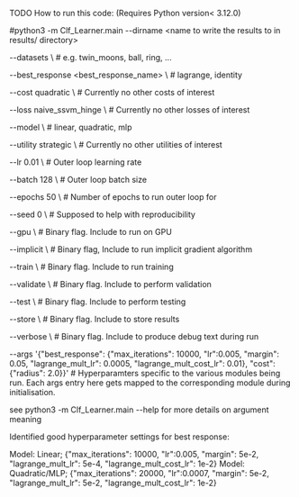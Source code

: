 TODO
How to run this code: (Requires Python version< 3.12.0)

#python3 -m Clf_Learner.main
--dirname <name to write the results to in results/ directory>

--datasets \ # e.g. twin_moons, ball, ring, ... 

--best_response <best_response_name> \ # lagrange, identity 

--cost quadratic \ # Currently no other costs of interest 

--loss naive_ssvm_hinge \ # Currently no other losses of interest 

--model \ # linear, quadratic, mlp 

--utility strategic \ # Currently no other utilities of interest 

--lr 0.01 \ # Outer loop learning rate 

--batch 128 \ # Outer loop batch size 

--epochs 50 \ # Number of epochs to run outer loop for 

--seed 0 \ # Supposed to help with reproducibility 

--gpu \ # Binary flag. Include to run on GPU 

--implicit \ # Binary flag, Include to run implicit gradient algorithm

--train \ # Binary flag. Include to run training 

--validate \ # Binary flag. Include to perform validation

--test \ # Binary flag. Include to perform testing 

--store \ # Binary flag. Include to store results 

--verbose \ # Binary flag. Include to produce debug text during run 

--args '{"best_response": {"max_iterations": 10000, "lr":0.005, "margin": 0.05, "lagrange_mult_lr": 0.0005, "lagrange_mult_cost_lr": 0.01}, "cost": {"radius": 2.0}}' # Hyperparamters specific to the various modules being run. Each args entry here gets mapped to the corresponding module during initialisation.

see python3 -m Clf_Learner.main --help for more details on argument meaning

Identified good hyperparameter settings for best response:

Model: Linear; {"max_iterations": 10000, "lr":0.005, "margin": 5e-2, "lagrange_mult_lr": 5e-4, "lagrange_mult_cost_lr": 1e-2}
Model: Quadratic/MLP; {"max_iterations": 20000, "lr":0.0007, "margin": 5e-2, "lagrange_mult_lr": 5e-2, "lagrange_mult_cost_lr": 1e-2}
